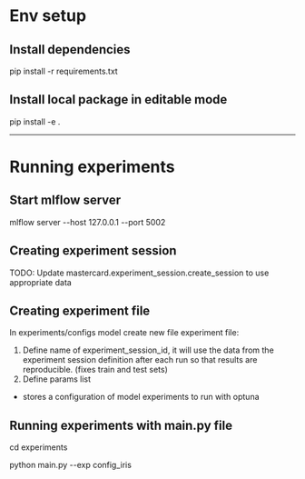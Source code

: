 # Env setup

## Install dependencies

pip install -r requirements.txt


## Install local package in editable mode

pip install -e .

---
# Running experiments

## Start mlflow server
mlflow server --host 127.0.0.1 --port 5002

## Creating experiment session

TODO: Update mastercard.experiment_session.create_session to use appropriate data

## Creating experiment file

In experiments/configs model create new file experiment file:
1. Define name of experiment_session_id, it will use the data from the experiment session definition after each run so that results are reproducible. (fixes train and test sets)
2. Define params list
- stores a configuration of model experiments to run with optuna


## Running experiments with main.py file

cd experiments

python main.py --exp config_iris